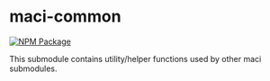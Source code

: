 # maci-common

[![NPM Package][common-npm-badge]][common-npm-link]


This submodule contains utility/helper functions used by other maci submodules.

[common-npm-badge]: https://img.shields.io/npm/v/maci-common.svg
[common-npm-link]: https://www.npmjs.com/package/maci-common


